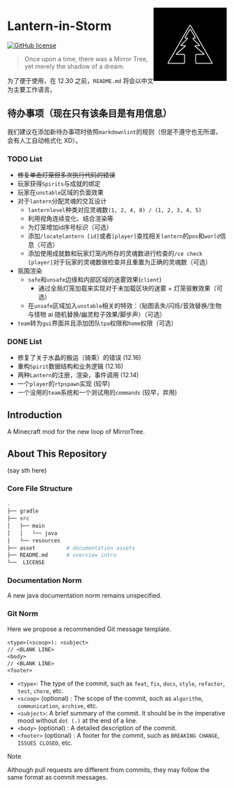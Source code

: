 <a title="MirrorTree Wiki" href="https://wiki.mirror.bearcabbage.top/"><img alt="MirrorTree logo" align="right" height="168" src="/asset/images/logo.svg" width="168"/></a>

# Lantern-in-Storm

[![GitHub license](https://img.shields.io/github/license/BaicaiBear/Lantern-in-Storm
)](https://img.shields.io/github/license/BaicaiBear/Lantern-in-Storm)

> Once upon a time, there was a Mirror Tree, yet merely the shadow of a dream.

为了便于使用，在 12.30 之前，`README.md` 将会以中文为主要工作语言。

## 待办事项（现在只有该条目是有用信息）

我们建议在添加新待办事项时依照`markdownlint`的规则（但是不遵守也无所谓，会有人工自动格式化 XD）。

### TODO List

- ~~修复单击灯笼但多次执行代码的错误~~
- 玩家获得`Spirits`与成就的绑定
- 玩家在`unstable`区域的负面效果
- 对于`lantern`分配灵魂的交互设计
  - `lanternlevel`种类对应灵魂数`(1, 2, 4, 8) / (1, 2, 3, 4, 5)`
  - 利用视角连续变化、结合渲染等
  - 为灯笼增加id序号标识（可选）
  - 添加`/locatelantern [id]`或者`[player]`查找相关`lantern`的`pos`和`world`信息（可选）
  - 添加使用成就数和玩家灯笼内所存的灵魂数进行检查的`/ce check [player]`对于玩家的灵魂数做检查并且重置为正确的灵魂数（可选）
- 氛围渲染
  - `safe`和`unsafe`边缘和内部区域的迷雾效果(`client`)
    - 通过全局灯笼加载来实现对于未加载区块的迷雾 + 灯笼驱散效果（可选）
  - 在`unsafe`区域加入`unstable`相关的特效：（贴图丢失/闪烁/音效替换/生物与怪物 ai 随机替换/幽灵粒子效果/脚步声）（可选）
- `team`转为`gui`界面并且添加团队`tpa`权限和`home`权限（可选）

### DONE List

- 修复了关于水晶的搬运（骑乘）的错误 (12.16)
- 重构`Spirit`数据结构和业务逻辑 (12.16)
- 两种`Lantern`的注册，渲染，事件调用 (12.14)
- 一个`player`的`rtpspawn`实现 (较早)
- 一个没用的`team`系统和一个测试用的`commands` (较早，弃用)

## Introduction

A Minecraft mod for the new loop of MirrorTree.

## About This Repository

(say sth here)

### Core File Structure

```bash
.
├── gradle
├── src
│   ├── main
│   │   └── java
│   └── resources
├── asset          # documentation assets
├── README.md      # overview intro
└──  LICENSE
```

### Documentation Norm

A new java documentation norm remains unspecified.

### Git Norm

Here we propose a recommended Git message template.

```git
<type>(<scoop>): <subject>
// <BLANK LINE>
<body>
// <BLANK LINE>
<footer>
```

- `<type>`: The type of the commit, such as `feat`, `fix`, `docs`, `style`, `refactor`, `test`, `chore`, etc.
- `<scoop>` (optional) : The scope of the commit, such as `algorithm`, `communication`, `archive`, etc.
- `<subject>`: A brief summary of the commit. It should be in the imperative mood without `dot (.)` at the end of a line.
- `<body>` (optional) : A detailed description of the commit.
- `<footer>` (optional) : A footer for the commit, such as `BREAKING CHANGE`, `ISSUES CLOSED`, etc.

> [!NOTE]
> Although pull requests are different from commits, they may follow the same format as commit messages.
